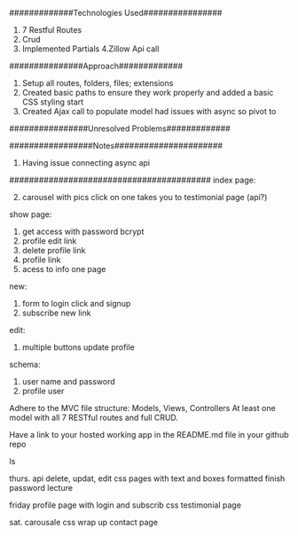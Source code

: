 #############Technologies Used################
1. 7 Restful Routes
2. Crud
3. Implemented Partials
4.Zillow Api call

###############Approach#############
1. Setup all routes, folders, files; extensions
2. Created basic paths to ensure they work properly and added a basic CSS styling start
3. Created Ajax call to populate model had issues with async so pivot to 

################Unresolved Problems#############

#################Notes######################
1. Having issue connecting async api


#########################################
index page: 

2. carousel with pics click on one takes you to testimonial page (api?)

show page:
1. get access with password bcrypt
2. profile edit link
3. delete profile link
4. profile link
5. acess to info one page

new:
1. form to login click and signup
2.  subscribe new link

edit:
1. multiple buttons update profile

schema:
1. user name and password
2. profile user

Adhere to the MVC file structure: Models, Views, Controllers
At least one model with all 7 RESTful routes and full CRUD.



Have a link to your hosted working app in the README.md file in your github repo



ls


thurs.
api delete, updat, edit
css pages with text and boxes formatted
finish password lecture

friday
profile page with login and subscrib
css
testimonial page

sat.
carousale
css wrap up
contact page


